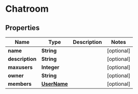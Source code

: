 
# Chatroom

## Properties
Name | Type | Description | Notes
------------ | ------------- | ------------- | -------------
**name** | **String** |  |  [optional]
**description** | **String** |  |  [optional]
**maxusers** | **Integer** |  |  [optional]
**owner** | **String** |  |  [optional]
**members** | [**UserName**](UserName.md) |  |  [optional]



